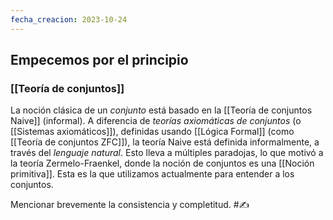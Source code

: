 ```yaml
---
fecha_creacion: 2023-10-24
---
```

## Empecemos por el principio

### [[Teoría de conjuntos]]
La noción clásica de un *conjunto* está basado en la [[Teoría de conjuntos Naive]] (informal). A diferencia de *teorías axiomáticas de conjuntos* (o [[Sistemas axiomáticos]]), definidas usando [[Lógica Formal]] (como [[Teoría de conjuntos ZFC]]), la teoría Naive está definida informalmente, a través del *lenguaje natural*.
Esto lleva a múltiples paradojas, lo que motivó a la teoría Zermelo-Fraenkel, donde la noción de conjuntos es una [[Noción primitiva]]. Esta es la que utilizamos actualmente para entender a los conjuntos.

Mencionar brevemente la consistencia y completitud. #✍️

## 